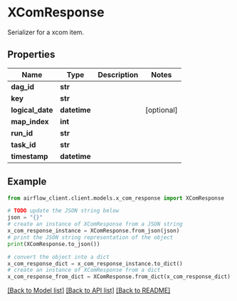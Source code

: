 # XComResponse

Serializer for a xcom item.

## Properties

Name | Type | Description | Notes
------------ | ------------- | ------------- | -------------
**dag_id** | **str** |  | 
**key** | **str** |  | 
**logical_date** | **datetime** |  | [optional] 
**map_index** | **int** |  | 
**run_id** | **str** |  | 
**task_id** | **str** |  | 
**timestamp** | **datetime** |  | 

## Example

```python
from airflow_client.client.models.x_com_response import XComResponse

# TODO update the JSON string below
json = "{}"
# create an instance of XComResponse from a JSON string
x_com_response_instance = XComResponse.from_json(json)
# print the JSON string representation of the object
print(XComResponse.to_json())

# convert the object into a dict
x_com_response_dict = x_com_response_instance.to_dict()
# create an instance of XComResponse from a dict
x_com_response_from_dict = XComResponse.from_dict(x_com_response_dict)
```
[[Back to Model list]](../README.md#documentation-for-models) [[Back to API list]](../README.md#documentation-for-api-endpoints) [[Back to README]](../README.md)


